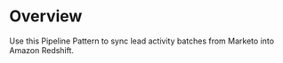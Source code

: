 # Overview

Use this Pipeline Pattern to sync lead activity batches from Marketo into Amazon Redshift.
